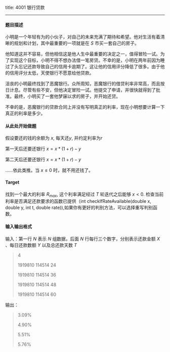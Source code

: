 
title: 4001 银行贷款

---

#### 题目描述

小明是一个年轻有为的小伙子，对自己的未来充满了期待和希望。他对生活有着清晰的规划和计划，其中最重要的一项就是在 $S$ 市买一套自己的房子。

他知道这并不容易，但他相信这是他人生中最重要的决定之一，值得冒险一试。为了实现这个目标，小明不得不想办法借一笔房贷。不幸的是，小明在两年前因为睡过了头忘记还款导致自己的信用卡逾期了。这让他的信用评分降低了很多。由于他的信用评分太低，天使银行不愿意给他贷款。

沮丧的小明最终找到了恶魔银行。众所周知，恶魔银行的借贷利率非常高，而且按日计息。尽管有些不安，但他决定冒险一试。他提交了申请，并很快就得到了批准。最终，小明买了一套他梦寐以求的房子，并开始还贷。

不幸的是，恶魔银行的贷款合同上并没有写明真正的利率，现在小明想要计算一下真正的利率是多少。

#### 从此处开始做题

假设要还的钱的余额为 $x$, 每天还$y$, 并约定利率为$r$

第一天后还要还银行 $x = x * (1 + r) - y$

第二天后还要还银行 $x = x * (1 + r) - y$

......依此类推。当 $x ≤ 0$ 时，就不用还钱了。

#### Target

找到一个最大的利率 $R_{max}$, 这个利率满足经过 $T$ 轮迭代之后能够 $x < 0$. 检查当前利率是否满足还款要求的函数已提供（int checkIfRateAvailable(double x, double y, int t, double rate)),如果你有更好的判别方法，可以选择重写判别函数。

#### 输入输出格式

输入：第一行 $N$ 表示 $N$ 组数据，后面 $N$ 行每行三个数字，分别表示还款金额 $X$ 、每日还款数额 $Y$ 以及总还款天数 $T$

> 4
>
> 1919810 114514 24
> 
> 1919810 114514 36
> 
> 1919810 114514 48
> 
> 1919810 114514 60

输出：

> 3.09%
> 
> 4.90%
> 
> 5.51%
> 
> 5.76%
 